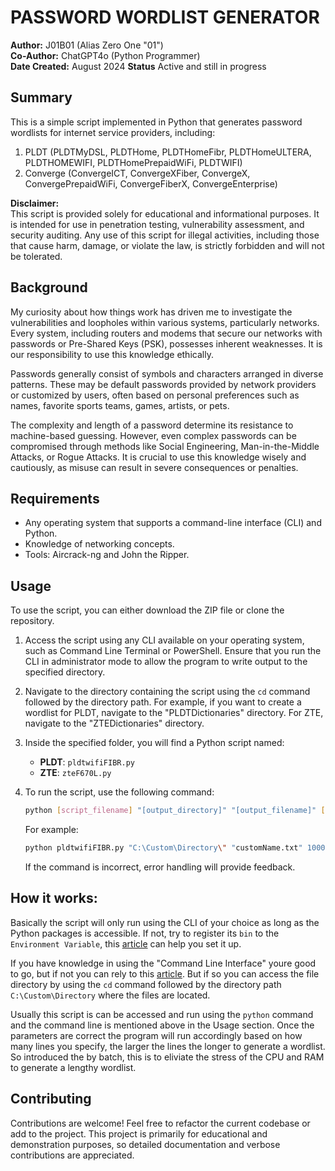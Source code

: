 # PASSWORD WORDLIST GENERATOR

**Author:** J01B01 (Alias Zero One "01")  
**Co-Author:** ChatGPT4o (Python Programmer)  
**Date Created:** August 2024
**Status** Active and still in progress

## Summary
This is a simple script implemented in Python that generates password wordlists for internet service providers, including:

1. PLDT (PLDTMyDSL, PLDTHome, PLDTHomeFibr, PLDTHomeULTERA, PLDTHOMEWIFI, PLDTHomePrepaidWiFi, PLDTWIFI)
2. Converge (ConvergeICT, ConvergeXFiber, ConvergeX, ConvergePrepaidWiFi, ConvergeFiberX, ConvergeEnterprise)

**Disclaimer:**  
This script is provided solely for educational and informational purposes. It is intended for use in penetration testing, vulnerability assessment, and security auditing. Any use of this script for illegal activities, including those that cause harm, damage, or violate the law, is strictly forbidden and will not be tolerated.

## Background
My curiosity about how things work has driven me to investigate the vulnerabilities and loopholes within various systems, particularly networks. Every system, including routers and modems that secure our networks with passwords or Pre-Shared Keys (PSK), possesses inherent weaknesses. It is our responsibility to use this knowledge ethically.

Passwords generally consist of symbols and characters arranged in diverse patterns. These may be default passwords provided by network providers or customized by users, often based on personal preferences such as names, favorite sports teams, games, artists, or pets.

The complexity and length of a password determine its resistance to machine-based guessing. However, even complex passwords can be compromised through methods like Social Engineering, Man-in-the-Middle Attacks, or Rogue Attacks. It is crucial to use this knowledge wisely and cautiously, as misuse can result in severe consequences or penalties.

## Requirements
- Any operating system that supports a command-line interface (CLI) and Python.
- Knowledge of networking concepts.
- Tools: Aircrack-ng and John the Ripper.

## Usage
To use the script, you can either download the ZIP file or clone the repository.

1. Access the script using any CLI available on your operating system, such as Command Line Terminal or PowerShell. Ensure that you run the CLI in administrator mode to allow the program to write output to the specified directory.
  
2. Navigate to the directory containing the script using the `cd` command followed by the directory path. For example, if you want to create a wordlist for PLDT, navigate to the "PLDTDictionaries" directory. For ZTE, navigate to the "ZTEDictionaries" directory.

3. Inside the specified folder, you will find a Python script named:
   - **PLDT**: `pldtwifiFIBR.py`
   - **ZTE**: `zteF670L.py`

4. To run the script, use the following command:

   ```bash
   python [script_filename] "[output_directory]" "[output_filename]" [number_of_lines] [number_of_batches]
   ```

   For example:

   ```bash
   python pldtwifiFIBR.py "C:\Custom\Directory\" "customName.txt" 1000 10
   ```

   If the command is incorrect, error handling will provide feedback.

## How it works:
Basically the script will only run using the CLI of your choice as long as the Python packages is accessible. If not, try to register its `bin` to the `Environment Variable`, this [article](https://it.engineering.oregonstate.edu/setting-virtual-environments-python) can help you set it up.

If you have knowledge in using the "Command Line Interface" youre good to go, but if not you can rely to this [article](https://devblogs.microsoft.com/scripting/table-of-basic-powershell-commands/). But if so you can access the file directory by using the `cd` command followed by the directory path `C:\Custom\Directory` where the files are located.

Usually this script is can be accessed and run using the `python` command and the command line is mentioned above in the Usage section. Once the parameters are correct the program will run accordingly based on how many lines you specify, the larger the lines the longer to generate a wordlist. So introduced the by batch, this is to eliviate the stress of the CPU and RAM to generate a lengthy wordlist.


## Contributing
Contributions are welcome! Feel free to refactor the current codebase or add to the project. This project is primarily for educational and demonstration purposes, so detailed documentation and verbose contributions are appreciated.